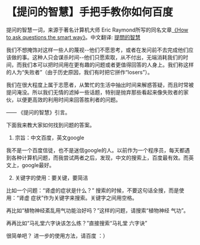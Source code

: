 # 【提问的智慧】手把手教你如何百度

提问的智慧一词，来源于著名计算机大师 Eric Raymond所写的同名文章[《How to ask questions the smart way》](http://www.catb.org/~esr/faqs/smart-questions.html)。中文翻译: [提問的智慧](https://github.com/ryanhanwu/How-To-Ask-Questions-The-Smart-Way)

我们不想掩饰对这样一些人的蔑视--他们不愿思考，或者在发问前不去完成他们应该做的事。这种人只会谋杀时间--他们只愿索取，从不付出，无端消耗我们的时间，而我们本可以把时间用在更有趣的问题或者更值得回答的人身上。我们称这样的人为“失败者”（由于历史原因，我们有时把它拼作“losers”）。

我们在很大程度上属于志愿者，从繁忙的生活中抽出时间来解惑答疑，而且时常被提问淹没。所以我们无情的滤掉一些话题，特别是抛弃那些看起来像失败者的家伙，以便更高效的利用时间来回答胜利者的问题。

—— 《提问的智慧》引言。

下面我来教大家如何找到问题的答案。

1. 宗旨：中文百度，英文google

我不是一个百度信徒，也不是迷信google的人。以前作为一个程序员，每天都遇到各种计算机问题，而我尝试两者之后，发现，中文的搜索上，百度最有效。而英文上，google最好。

2. 关键字的使用：要关键，要简洁

比如一个问题：“肾虚的症状是什么？” 搜索的时候，不要这句话全搜，而是使用：“肾虚 症状”作为关键字来搜索。关键字之间用空格。

再比如“植物神经紊乱用气功能治好吗？”这样的问题，请搜索“植物神经 气功”。

再再比如“马礼堂六字诀该怎么练？”直接搜索“马礼堂 六字诀”

很简单吧？ 进一步的使用方法，请百度 ：）
